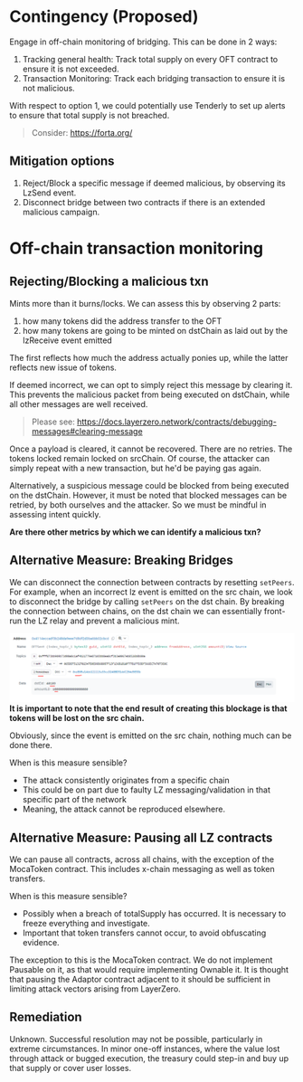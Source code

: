 # Contingency (Proposed)

Engage in off-chain monitoring of bridging. This can be done in 2 ways:

1. Tracking general health: Track total supply on every OFT contract to ensure it is not exceeded.
2. Transaction Monitoring: Track each bridging transaction to ensure it is not malicious.

With respect to option 1, we could potentially use Tenderly to set up alerts to ensure that total supply is not breached.
> Consider: https://forta.org/

## Mitigation options

1. Reject/Block a specific message if deemed malicious, by observing its LzSend event.
2. Disconnect bridge between two contracts if there is an extended malicious campaign.

# Off-chain transaction monitoring

## Rejecting/Blocking a malicious txn

Mints more than it burns/locks. We can assess this by observing 2 parts:

1. how many tokens did the address transfer to the OFT
2. how many tokens are going to be minted on dstChain as laid out by the lzReceive event emitted

The first reflects how much the address actually ponies up, while the latter reflects new issue of tokens.

If deemed incorrect, we can opt to simply reject this message by clearing it. This prevents the malicious packet from being executed on dstChain, while all other messages are well received.

> Please see: https://docs.layerzero.network/contracts/debugging-messages#clearing-message

Once a payload is cleared, it cannot be recovered. There are no retries. The tokens locked remain locked on srcChain.
Of course, the attacker can simply repeat with a new transaction, but he'd be paying gas again.

Alternatively, a suspicious message could be blocked from being executed on the dstChain.
However, it must be noted that blocked messages can be retried, by both ourselves and the attacker.
So we must be mindful in assessing intent quickly.

**Are there other metrics by which we can identify a malicious txn?**

## Alternative Measure: Breaking Bridges

We can disconnect the connection between contracts by resetting `setPeers`.
For example, when an incorrect lz event is emitted on the src chain, we look to disconnect the bridge by calling `setPeers` on the dst chain. By breaking the connection between chains, on the dst chain we can essentially front-run the LZ relay and prevent a malicious mint.

![alt text](image.png)
**It is important to note that the end result of creating this blockage is that tokens will be lost on the src chain.**

Obviously, since the event is emitted on the src chain, nothing much can be done there.

When is this measure sensible?

- The attack consistently originates from a specific chain
- This could be on part due to faulty LZ messaging/validation in that specific part of the network
- Meaning, the attack cannot be reproduced elsewhere.

## Alternative Measure: Pausing all LZ contracts

We can pause all contracts, across all chains, with the exception of the MocaToken contract.
This includes x-chain messaging as well as token transfers.

When is this measure sensible?

- Possibly when a breach of totalSupply has occurred. It is necessary to freeze everything and investigate.
- Important that token transfers cannot occur, to avoid obfuscating evidence.

The exception to this is the MocaToken contract. We do not implement Pausable on it, as that would require implementing Ownable it.
It is thought that pausing the Adaptor contract adjacent to it should be sufficient in limiting attack vectors arising from LayerZero.

## Remediation

Unknown. Successful resolution may not be possible, particularly in extreme circumstances.
In minor one-off instances, where the value lost through attack or bugged execution, the treasury could step-in and buy up that supply or cover user losses.